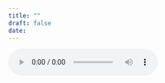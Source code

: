 ```yaml
---
title: ""
draft: false
date: 
---
```

<audio controls><source src='http:/frigginglorious.github.io/musicMonth/6-11-19.mp3'  type='audio/mpeg'>
</audio>
